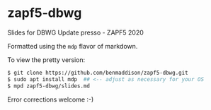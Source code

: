 # zapf5-dbwg

Slides for DBWG Update presso - ZAPF5 2020

Formatted using the `mdp` flavor of markdown.

To view the pretty version:

```bash
$ git clone https://github.com/benmaddison/zapf5-dbwg.git
$ sudo apt install mdp  ## <-- adjust as necessary for your OS
$ mpd zapf5-dbwg/slides.md
```

Error corrections welcome :-)

